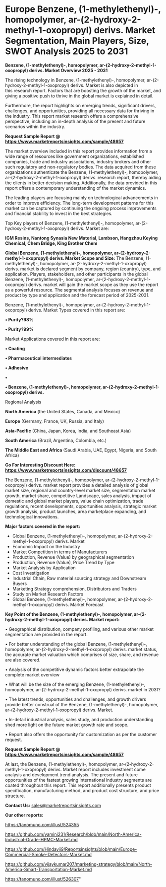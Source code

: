# Europe Benzene, (1-methylethenyl)-, homopolymer, ar-(2-hydroxy-2-methyl-1-oxopropyl) derivs. Market Segmentation, Main Players, Size, SWOT Analysis 2025 to 2031

<Strong> Benzene, (1-methylethenyl)-, homopolymer, ar-(2-hydroxy-2-methyl-1-oxopropyl) derivs. Market Overview 2025 - 2031</strong>

The rising technology in Benzene, (1-methylethenyl)-, homopolymer, ar-(2-hydroxy-2-methyl-1-oxopropyl) derivs. Market is also depicted in this research report. Factors that are boosting the growth of the market, and giving a positive push to thrive in the global market is explained in detail.

Furthermore, the report highlights on emerging trends, significant drivers, challenges, and opportunities, providing all necessary data for thriving in the industry. This report market research offers a comprehensive perspective, including an in-depth analysis of the present and future scenarios within the industry.

<strong>Request Sample Report @ <a href=https://www.marketreportsinsights.com/sample/48657>https://www.marketreportsinsights.com/sample/48657</a></strong>

The market overview included in this report provides information from a wide range of resources like government organizations, established companies, trade and industry associations, industry brokers and other such regulatory and non-regulatory bodies. The data acquired from these organizations authenticate the Benzene, (1-methylethenyl)-, homopolymer, ar-(2-hydroxy-2-methyl-1-oxopropyl) derivs. research report, thereby aiding the clients in better decision making. Additionally, the data provided in this report offers a contemporary understanding of the market dynamics.

The leading players are focusing mainly on technological advancements in order to improve efficiency. The long-term development patterns for this market can be captured by continuing the ongoing process improvements and financial stability to invest in the best strategies.

Top Key players of Benzene, (1-methylethenyl)-, homopolymer, ar-(2-hydroxy-2-methyl-1-oxopropyl) derivs. Market are:

<strong>IGM Resins, Nantong Synasia New Material, Lambson, Hangzhou Keying Chemical, Chem Bridge, King Brother Chem</strong>

<strong><b>Global Benzene, (1-methylethenyl)-, homopolymer, ar-(2-hydroxy-2-methyl-1-oxopropyl) derivs. Market Scope and Size:</b></strong>
The Benzene, (1-methylethenyl)-, homopolymer, ar-(2-hydroxy-2-methyl-1-oxopropyl) derivs. market is declared segment by company, region (country), type, and application. Players, stakeholders, and other participants in the global Benzene, (1-methylethenyl)-, homopolymer, ar-(2-hydroxy-2-methyl-1-oxopropyl) derivs. market will gain the market scope as they use the report as a powerful resource. The segmental analysis focuses on revenue and product by type and application and the forecast period of 2025-2031.

Benzene, (1-methylethenyl)-, homopolymer, ar-(2-hydroxy-2-methyl-1-oxopropyl) derivs. Market Types covered in this report are:

<strong>•  Purity?98%

•  Purity?99%</strong>

Market Applications covered in this report are:

<strong>•  Coating

•  Pharmaceutical intermediates

•  Adhesive

•  

•  Benzene, (1-methylethenyl)-, homopolymer, ar-(2-hydroxy-2-methyl-1-oxopropyl) derivs.</strong> 

Regional Analysis

<strong>North America</strong> (the United States, Canada, and Mexico)

<strong>Europe</strong> (Germany, France, UK, Russia, and Italy)

<strong>Asia-Pacific</strong> (China, Japan, Korea, India, and Southeast Asia)

<strong>South America</strong> (Brazil, Argentina, Colombia, etc.)

<strong>The Middle East and Africa</strong> (Saudi Arabia, UAE, Egypt, Nigeria, and South Africa)

<strong>Go For Interesting Discount Here: <a href=https://www.marketreportsinsights.com/discount/48657>https://www.marketreportsinsights.com/discount/48657</a></strong>

The Benzene, (1-methylethenyl)-, homopolymer, ar-(2-hydroxy-2-methyl-1-oxopropyl) derivs. market report provides a detailed analysis of global market size, regional and country-level market size, segmentation market growth, market share, competitive Landscape, sales analysis, impact of domestic and global market players, value chain optimization, trade regulations, recent developments, opportunities analysis, strategic market growth analysis, product launches, area marketplace expanding, and technological innovations.

<strong><b>Major factors covered in the report:</b></strong>
<ul>
  <li>Global Benzene, (1-methylethenyl)-, homopolymer, ar-(2-hydroxy-2-methyl-1-oxopropyl) derivs. Market </li>
  <li>Economic Impact on the Industry</li>
  <li>Market Competition in terms of Manufacturers</li>
  <li>Production, Revenue (Value) by geographical segmentation</li>
  <li>Production, Revenue (Value), Price Trend by Type</li>
  <li>Market Analysis by Application</li>
  <li>Cost Investigation</li>
  <li>Industrial Chain, Raw material sourcing strategy and Downstream Buyers</li>
  <li>Marketing Strategy comprehension, Distributors and Traders</li>
  <li>Study on Market Research Factors</li>
  <li>Global Benzene, (1-methylethenyl)-, homopolymer, ar-(2-hydroxy-2-methyl-1-oxopropyl) derivs. Market Forecast</li>
</ul>

<strong><b>Key Point of the Benzene, (1-methylethenyl)-, homopolymer, ar-(2-hydroxy-2-methyl-1-oxopropyl) derivs. Market report:</b></strong>

• Geographical distribution, company profiling, and various other market segmentation are provided in the report.

• For better understanding of the global Benzene, (1-methylethenyl)-, homopolymer, ar-(2-hydroxy-2-methyl-1-oxopropyl) derivs. market status, the accurate market valuation which comprises of size, share, and revenue are also covered.

• Analysis of the competitive dynamic factors better extrapolate the complete market overview

• What will be the size of the emerging Benzene, (1-methylethenyl)-, homopolymer, ar-(2-hydroxy-2-methyl-1-oxopropyl) derivs. market in 2031?

• The latest trends, opportunities and challenges, and growth drivers provide better construal of the Benzene, (1-methylethenyl)-, homopolymer, ar-(2-hydroxy-2-methyl-1-oxopropyl) derivs. Market.

• In-detail industrial analysis, sales study, and production understanding shed more light on the future market growth rate and scope.

• Report also offers the opportunity for customization as per the customer request.

<strong>Request Sample Report @ <a href=https://www.marketreportsinsights.com/sample/48657>https://www.marketreportsinsights.com/sample/48657</a></strong>

At last, the Benzene, (1-methylethenyl)-, homopolymer, ar-(2-hydroxy-2-methyl-1-oxopropyl) derivs. Market report includes investment come analysis and development trend analysis. The present and future opportunities of the fastest growing international industry segments are coated throughout this report. This report additionally presents product specification, manufacturing method, and product cost structure, and price structure.

<strong>Contact Us:</strong>
sales@marketreportsinsights.com

<strong>Our other reports:</strong>

<a href=https://tanomuno.com/illust/524355>https://tanomuno.com/illust/524355</a>

<a href=https://github.com/yamini231/Research/blob/main/North-America-Industrial-Grade-HPMC-Market.md>https://github.com/yamini231/Research/blob/main/North-America-Industrial-Grade-HPMC-Market.md</a>

<a href=https://github.com/Hindavii9/Reportsinsights/blob/main/Europe-Commercial-Smoke-Detectors-Market.md>https://github.com/Hindavii9/Reportsinsights/blob/main/Europe-Commercial-Smoke-Detectors-Market.md</a>

<a href=https://github.com/vijaykumar207/marketing-strategy/blob/main/North-America-Smart-Transportation-Market.md>https://github.com/vijaykumar207/marketing-strategy/blob/main/North-America-Smart-Transportation-Market.md</a>

<a href=https://tanomuno.com/illust/526307>https://tanomuno.com/illust/526307</a>"

